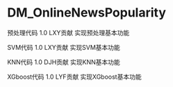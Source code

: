 # DM_OnlineNewsPopularity

预处理代码 1.0 LXY贡献 实现预处理基本功能

SVM代码 1.0 LXY贡献 实现SVM基本功能

KNN代码 1.0 DJH贡献 实现KNN基本功能

XGboost代码 1.0 LYF贡献 实现XGboost基本功能
